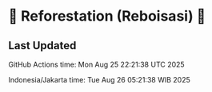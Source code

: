
# 🌳 Reforestation (Reboisasi) 🌲

## Last Updated

GitHub Actions time: Mon Aug 25 22:21:38 UTC 2025

Indonesia/Jakarta time: Tue Aug 26 05:21:38 WIB 2025
